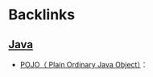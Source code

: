 
# Backlinks
## [Java](<Java.md>)
- [POJO（ Plain Ordinary Java Object）](<POJO（ Plain Ordinary Java Object）.md>)：

